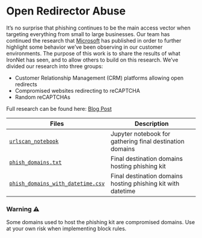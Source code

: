 # Open Redirector Abuse

It’s no surprise that phishing continues to be the main access vector when targeting everything from small to large 
businesses. Our team has continued the research that [Microsoft](https://www.microsoft.com/security/blog/2021/08/26/widespread-credential-phishing-campaign-abuses-open-redirector-links/) has published in order to further highlight some 
behavior we’ve been observing in our customer environments. The purpose of this work is to share the results of what 
IronNet has seen, and to allow others to build on this research. We’ve divided our research into three groups:
* Customer Relationship Management (CRM) platforms allowing open redirects
* Compromised websites redirecting to reCAPTCHA
* Random reCAPTCHAs

Full research can be found here: [Blog Post](https://www.ironnet.com/blog/gone-phishing)

Files                                                                   | Description
------------------------------------------------------------------------|-----------------------------------------------------------
[`urlscan_notebook`](./urlscan_notebook.ipynb)                          | Jupyter notebook for gathering final destination domains
[`phish_domains.txt`](./phish_domains.txt)                              | Final destination domains hosting phishing kit
[`phish_domains_with_datetime.csv`](./phish_domains_with_datetime.csv)  | Final destination domains hosting phishing kit with datetime

### Warning :warning:
Some domains used to host the phishing kit are compromised domains. Use at your own risk when implementing block rules.
